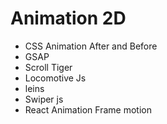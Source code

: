 <h1>Animation 2D</h1>

<ul>
<li> CSS Animation After and Before</li>
<li>GSAP</li>
<li> Scroll Tiger</li>
<li>Locomotive Js</li>
<li>leins</li>
<li>Swiper js</li>
<li>React Animation Frame motion</li>

</ul>
